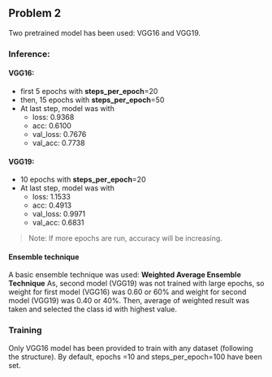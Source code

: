 ## Problem 2 
Two pretrained model has been used: VGG16 and VGG19.

### Inference:
#### VGG16: 
-  first 5 epochs with **steps_per_epoch**=20
-  then, 15 epochs with  **steps_per_epoch**=50
-  At last step, model was with
	- loss: 0.9368 
	-  acc: 0.6100 
	- val_loss: 0.7676 
	- val_acc: 0.7738

#### VGG19: 
-  10 epochs with **steps_per_epoch**=20
-  At last step, model was with
	- loss: 1.1533
	-  acc:  0.4913
	- val_loss: 0.9971 
	- val_acc: 0.6831

> Note: If more epochs are run, accuracy will be increasing. 

#### Ensemble technique
A basic ensemble technique was used: **Weighted Average Ensemble Technique**
As, second model (VGG19) was not trained with large epochs, so weight for first model (VGG16) was 0.60 or 60% and weight for second model (VGG19) was 0.40 or 40%.
Then, average of weighted result was taken and selected the class id with highest value.

### Training
Only VGG16 model has been provided to train with any dataset (following the structure).
By default, epochs =10 and steps_per_epoch=100 have been set.

